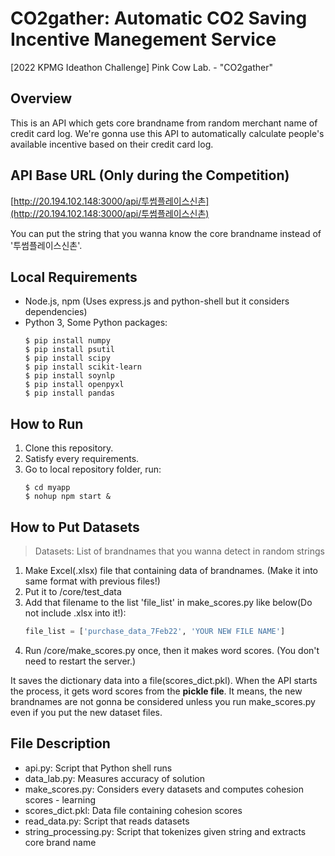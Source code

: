 # CO2gather: Automatic CO2 Saving Incentive Manegement Service
[2022 KPMG Ideathon Challenge] Pink Cow Lab. - "CO2gather"

## Overview
This is an API which gets core brandname from random merchant name of credit card log. We're gonna use this API to automatically calculate people's available incentive based on their credit card log.

## API Base URL (Only during the Competition)
[http://20.194.102.148:3000/api/투썸플레이스신촌](http://20.194.102.148:3000/api/투썸플레이스신촌)

You can put the string that you wanna know the core brandname instead of '투썸플레이스신촌'.

## Local Requirements
- Node.js, npm (Uses express.js and python-shell but it considers dependencies)
- Python 3, Some Python packages:
    ```shell
    $ pip install numpy
    $ pip install psutil
    $ pip install scipy
    $ pip install scikit-learn
    $ pip install soynlp
    $ pip install openpyxl
    $ pip install pandas
    ```

## How to Run
1. Clone this repository.
2. Satisfy every requirements.
3. Go to local repository folder, run:
    ```shell
    $ cd myapp
    $ nohup npm start &
    ```

## How to Put Datasets
> Datasets: List of brandnames that you wanna detect in random strings
1. Make Excel(.xlsx) file that containing data of brandnames. (Make it into same format with previous files!)
2. Put it to /core/test_data
3. Add that filename to the list 'file_list' in make_scores.py like below(Do not include .xlsx into it!):
    ```python
    file_list = ['purchase_data_7Feb22', 'YOUR NEW FILE NAME']
    ```
4. Run /core/make_scores.py once, then it makes word scores. (You don't need to restart the server.)

It saves the dictionary data into a file(scores_dict.pkl). When the API starts the process, it gets word scores from the **pickle file**. It means, the new brandnames are not gonna be considered unless you run make_scores.py even if you put the new dataset files.

## File Description
- api.py: Script that Python shell runs
- data_lab.py: Measures accuracy of solution
- make_scores.py: Considers every datasets and computes cohesion scores - learning
- scores_dict.pkl: Data file containing cohesion scores
- read_data.py: Script that reads datasets
- string_processing.py: Script that tokenizes given string and extracts core brand name
